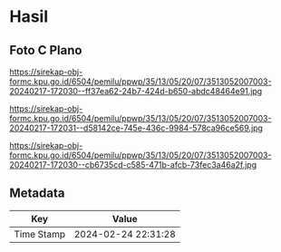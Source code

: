 # Hasil

## Foto C Plano

https://sirekap-obj-formc.kpu.go.id/6504/pemilu/ppwp/35/13/05/20/07/3513052007003-20240217-172030--ff37ea62-24b7-424d-b650-abdc48464e91.jpg

https://sirekap-obj-formc.kpu.go.id/6504/pemilu/ppwp/35/13/05/20/07/3513052007003-20240217-172031--d58142ce-745e-436c-9984-578ca96ce569.jpg

https://sirekap-obj-formc.kpu.go.id/6504/pemilu/ppwp/35/13/05/20/07/3513052007003-20240217-172030--cb6735cd-c585-471b-afcb-73fec3a46a2f.jpg


## Metadata

| Key        | Value               |
| ---------- | ------------------- |
| Time Stamp | 2024-02-24 22:31:28 |



